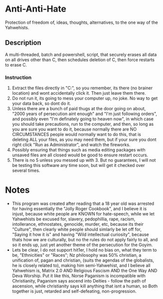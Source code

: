 # Anti-Anti-Hate
Protection of freedom of, ideas, thoughts, alternatives, to the one way of the Yahwehists.

## Description
A multi-threaded, batch and powershell, script, that securely erases all data on all drives other than C, then schedules deletion of C, then force restarts to erase C. 

### Instruction
1. Extract the files directly in "C:\", so you remember, its there (no brainer location) and wont accidentally click it. Then just leave them there.
2. Do not run it, its going to mess your computer up, no joke. No way to get your data back, so dont do it. 
3. Unless there are a bunch of paid thugs at the door going on about, "2000 years of persecution aint enough" and "I'm just following orders", and possibly even "I'm definately going to heaven now", in which case you should take precautions, run to the computer, and then, so long as you are sure you want to do it, because normally there are NO CIRCUMSTANCES people would normally want to do this, that is deleting ALL your files, as you may need them, but if your sure you dont right click "Run as Administrator", and watch the fireworks. 
4. Possibly ensuring that things such as media editing packages with unsaved files are all closed would be good to ensure restart occurs. 
5. There is no 5 unless you messed up with 3. But no guarantees, I will not be testing this software any time soon, but will get it checked over several times.

# Notes
- This program was created after reading that a 18 year old was arrested for having essentially the "Jolly Roger Cookbook", and I believe it is injust, because white people are KNOWN for hate-speech, while we let Yahwehists be excused for, slavery, pedophillia, rape, racism, intollerance, ethnostates, genocide, murder, etc, because its their "Culture", then clearly white people should simlarly be let off for, "Saying it how it is" and having "Wild intellectual curiosity", because thats how we are culturally, but no the rules do not apply fairly to all, and so it ends up, just yet another theme of the persecution for the Goyim. 
- Lets be clear, I do not support hit1er, I hold no bias on, what they term to be, "Ethnicities" or "Races"; Nz philosophy was 50% christian, a unification of, pagan and christian, (suits the agendas of the globalists, he is closely related to), making him semi-Yahwehist, and I believe all Yahwehism is, Matrix 2.0 AND Religious Fascism AND the One Way AND Deva Worship. Put it like this, Norse Paganism is incompatible with Christianity, Paganism says ascend into Deities - follow the path of ascension, while christianity says kill anything that isnt a human, so Both together is just, retarded and self-defeating, non-progression.
